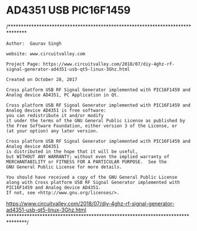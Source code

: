 AD4351 USB PIC16F1459
=================
/*******************************************************************************
    
    Author:  Gaurav Singh
    
    website: www.circuitvalley.com 
    
    Project Page: https://www.circuitvalley.com/2018/07/diy-4ghz-rf-signal-generator-ad4351-usb-qt5-linux-3Ghz.html
    
    Created on October 28, 2017
    
    Cross platform USB RF Signal Generator implemented with PIC16F1459 and Analog device AD4351, PC Application in Qt.

    Cross platform USB RF Signal Generator implemented with PIC16F1459 and Analog device AD4351 is free software: 
    you can redistribute it and/or modify
    it under the terms of the GNU General Public License as published by
    the Free Software Foundation, either version 3 of the License, or
    (at your option) any later version.

    Cross platform USB RF Signal Generator implemented with PIC16F1459 and Analog device AD4351 
    is distributed in the hope that it will be useful,
    but WITHOUT ANY WARRANTY; without even the implied warranty of
    MERCHANTABILITY or FITNESS FOR A PARTICULAR PURPOSE.  See the
    GNU General Public License for more details.

    You should have received a copy of the GNU General Public License
    along with Cross platform USB RF Signal Generator implemented with PIC16F1459 and Analog device AD4351. 
    If not, see <http://www.gnu.org/licenses/>.
    
https://www.circuitvalley.com/2018/07/diy-4ghz-rf-signal-generator-ad4351-usb-qt5-linux-3Ghz.html
*******************************************************************************/
